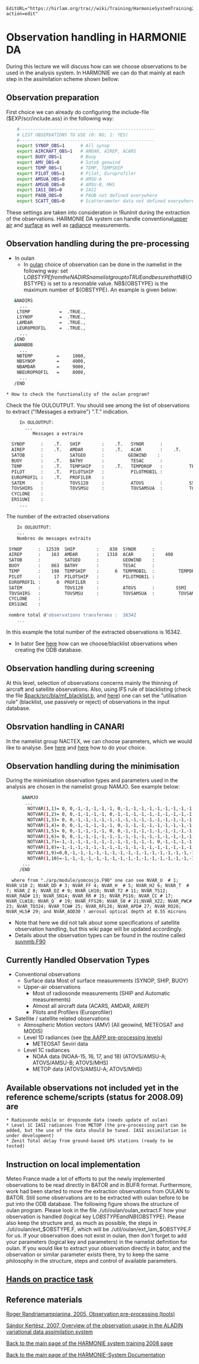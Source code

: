 ```@meta
EditURL="https://hirlam.org/trac//wiki/Training/HarmonieSystemTraining2008/Lecture/ObsHandling?action=edit"
```

# Observation handling in HARMONIE DA

During this lecture we will discuss how can we choose observations to be used in the analysis system. In HARMONIE we can do that mainly at each step in the assimilation scheme shown bellow:  
## Observation preparation
 First choice we can already do configuring the include-file ($EXP/scr/include.ass) in the following way:
```bash
    #---------------------------------------------------
    # LIST OBSERVATIONS TO USE (0: NO; 1: YES)
    #---------------------------------------------------
    export SYNOP_OBS=1      # All synop
    export AIRCRAFT_OBS=1   # AMDAR, AIREP, ACARS
    export BUOY_OBS=1       # Buoy
    export AMV_OBS=0        # Satob geowind
    export TEMP_OBS=1       # TEMP, TEMPSHIP
    export PILOT_OBS=1      # Pilot, Europrofiler
    export AMSUA_OBS=0      # AMSU-A
    export AMSUB_OBS=0      # AMSU-B, MHS
    export IASI_OBS=0       # IASI
    export PAOB_OBS=0       # PAOB not defined everywhere
    export SCATT_OBS=0      # Scatterometer data not defined everywhere
```
These settings are taken into consideration in !RunInit during the extraction of the observations.
HARMONIE DA system can handle conventional[upper air](https://hirlam.org/trac/attachment/wiki/HarmonieSystemTraining2008/Lecture/ObsHandling/harmonie_obs_upper_air.png) and [surface](https://hirlam.org/trac/attachment/wiki/HarmonieSystemTraining2008/Lecture/ObsHandling/harmonie_obs_surface.png) as well as [radiance](https://hirlam.org/trac/attachment/wiki/HarmonieSystemTraining2008/Lecture/ObsHandling/harmonie_obs_radiance.png) measurements.
## Observation handling during the pre-processing
  * In oulan
    * In [ oulan](https://hirlam.org/trac/attachment/wiki/HarmonieDAWorkshop200805/R_Roger_data_handeling.ppt) choice of observation can be done in the namelist in the following way: set L${OBSTYPE} from the NADIRS namelist group to TRUE and be sure that NB${OBSTYPE} is set to a resonable value. NB${OBSTYPE} is the maximum number of ${OBSTYPE}. An example is given below:
```bash
   &NADIRS
     ...
    LTEMP           =  .TRUE.,
    LSYNOP          =  .TRUE.,
    LAMDAR          =  .TRUE.,
    LEUROPROFIL     =  .TRUE.,
     ...
   /END
   &NANBOB
     ...
    NBTEMP         =     1000,
    NBSYNOP        =     4000,
    NBAMDAR        =     9000,
    NBEUROPROFIL   =     8000,
     ...
   /END
```
    * How to check the functionality of the oulan program?
Check the file OULOUTPUT. You should see among the list of observations to extract ("!Messages a extraire") ".T." indication.
```bash
     In OULOUTPUT:
       ...
          Messages a extraire

  SYNOP      :    .T.   SHIP        :    .T.   SYNOR      :
  AIREP      :    .T.   AMDAR       :    .T.   ACAR       :    .T.
  SATOB      :          SATGEO      :         GEOWIND    :
  BUOY       :    .T.   BATHY       :          TESAC      :
  TEMP       :    .T.   TEMPSHIP    :    .T.   TEMPDROP   :          TEMPMOBIL  :
  PILOT      :    .T.   PILOTSHIP   :          PILOTMOBIL :
  EUROPROFIL :    .T.   PROFILER    :
  SATEM      :          TOVS120     :          ATOVS      :          SSMI       :
  TOVSHIRS   :          TOVSMSU     :          TOVSAMSUA  :          TOVSAMSUB  :
  CYCLONE    :
  ERS1UWI    :
     ...
```
The number of the extracted observations
```bash
    In OULOUTPUT:
    ...
    Nombres de messages extraits                                                total cat.

 SYNOP      :  12539  SHIP        :    830  SYNOR      :                                13369
 AIREP      :    163  AMDAR       :   1318  ACAR       :    408                          1889
 SATOB      :         SATGEO      :         GEOWIND    :
 BUOY       :    863  BATHY       :         TESAC      :                                  863
 TEMP       :    198  TEMPSHIP    :      6  TEMPMOBIL  :         TEMPDROP   :             204
 PILOT      :     17  PILOTSHIP   :         PILOTMOBIL :
 EUROPROFIL :      0  PROFILER    :                                                        17
 SATEM      :         TOVS120     :         ATOVS      :        SSMI        :
 TOVSHIRS   :         TOVSMSU     :         TOVSAMSUA  :         TOVSAMSUB  :
 CYCLONE    :
 ERS1UWI    :

 nombre total d'observations transferees :  16342
    ...
```
In this example the total number of the extracted observations is 16342.
  * In bator
See [ here](http://www.met.hu/pages/seminars/ALADIN2005/28_Bp_workshop1n_n_RogerR.ppt) how can we choose/blacklist observations when creating the ODB database. 
## Observation handling during screening
At this level, selection of observations concerns mainly the thinning of aircraft and satellite observations. Also, using IFS rule of blacklisting (check the file [$pack/src/bla/mf_blacklist.b](https://hirlam.org/trac/browser/trunk/harmonie/src/bla/mf_blacklist.b), and [here](http://www.met.hu/pages/seminars/ALADIN2005/28_Bp_workshop1n_n_RogerR.ppt)) one can set the "utilisation rule" (blacklist, use passively or reject) of observations in the input database.
## Obsrvation handling in CANARI
In the namelist group NACTEX, we can choose parameters, which we would like to analyse. See [here](https://hirlam.org/trac/attachment/wiki/HarmonieSystemTraining2008/Lecture/ObsHandling/canari_obs_omf.png) and [here](https://hirlam.org/trac/attachment/wiki/HarmonieSystemTraining2008/Lecture/ObsHandling/canari_obs_omf1.png) how to do your choice.
## Observation handling during the minimisation
During the minimisation observation types and parameters used in the analysis are chosen in the namelist group NAMJO. See example below:
```bash
      &NAMJO
       ...
        NOTVAR(1,1)= 0, 0,-1,-1,-1,-1,-1, 0,-1,-1,-1,-1,-1,-1,-1,-1,-1,-1,-1,-1,-1,-1,-1,-1,-1,
        NOTVAR(1,2)= 0, 0,-1,-1,-1,-1, 0,-1,-1,-1,-1,-1,-1,-1,-1,-1,-1,-1,-1,-1,-1,-1,-1,-1,-1,
        NOTVAR(1,3)= 0, 0,-1,-1,-1,-1,-1,-1,-1,-1,-1,-1,-1,-1,-1,-1,-1,-1,-1,-1,-1,-1,-1,-1,-1,
        NOTVAR(1,4)= 0, 0,-1,-1,-1,-1,-1, 0,-1,-1,-1,-1,-1,-1,-1,-1,-1,-1,-1,-1,-1,-1,-1,-1,-1,
        NOTVAR(1,5)= 0, 0,-1,-1,-1,-1, 0, 0,-1,-1,-1,-1,-1,-1,-1,-1,-1,-1, 0,-1,-1,-1,-1,-1,-1,
        NOTVAR(1,6)= 0, 0,-1,-1,-1,-1,-1,-1,-1,-1,-1,-1,-1,-1,-1,-1,-1,-1,-1,-1,-1,-1,-1,-1,-1,
        NOTVAR(1,7)=-1,-1,-1,-1,-1,-1,-1,-1,-1,-1,-1,-1, 0,-1,-1,-1,-1,-1,-1,-1,-1,-1,-1,-1,-1,
        NOTVAR(1,8)=-1,-1,-1,-1,-1,-1,-1,-1,-1,-1,-1,-1,-1,-1,-1,-1,-1,-1,-1,-1,-1,-1,-1,-1,-1,
        NOTVAR(1,9)=0,0,-1,-1,-1,-1,-1,-1,-1,-1,-1,-1,-1,-1,-1,-1,-1,-1,-1,-1,-1,-1,-1,-1,-1,
        NOTVAR(1,10)=-1,-1,-1,-1,-1,-1,-1,-1,-1,-1,-1,-1,-1,-1,-1,-1,-1,-1,-1,-1,-1,-1,-1,-1,-1,
      ...
     /END
```
      where from "./arp/module/yomcosjo.F90" one can see NVAR_U  # 1; NVAR_U10 2; NVAR_DD # 3; NVAR_FF 4; NVAR_H  # 5; NVAR_H2 6; NVAR_T  # 7; NVAR_Z 8; NVAR_DZ # 9; NVAR_LH10; NVAR_T2 # 11; NVAR_TS12; NVAR_RAD# 13; NVAR_SN14; NVAR_RR # 15; NVAR_PS16; NVAR_CC # 17; NVAR_CLW18; NVAR_Q  # 19; NVAR_FFS20; NVAR_S0 # 21;NVAR_X22; NVAR_PWC# 23; NVAR_TO324; NVAR_TCW# 25; NVAR_RFL26; NVAR_APD# 27; NVAR_RO28; NVAR_HLS# 29; and NVAR_AOD30 ! aerosol optical depth at 0.55 microns
   * Note that here we did not talk about some specifications of satellite observation handling, but this wiki page will be updated accordingly.
   * Details about the observation types can be found in the routine called [suvnmb.F90](https://hirlam.org/trac/browser/trunk/harmonie/src/arp/setup/suvnmb.F90)

## Currently Handled Observation Types
   * Conventional observations
     * Surface data
       Most of surface measurements (SYNOP, SHIP, BUOY)
     * Upper-air observations
       * Most of radiosonde measurements (SHIP and Automatic measurements)
       * Almost all aircraft data (ACARS, AMDAR, AIREP)
       * Pilots and Profilers (Europrofiler)
   * Satellite / satellite related observations
     * Atmospheric Motion vectors (AMV) (All geowind, METEOSAT and MODIS)
     * Level 1D radiances (see [the AAPP pre-processing levels](https://hirlam.org/trac/attachment/wiki/HarmonieSystemTraining2008/Lecture/ObsHandling/aapp_rad_levels.jpg)) 
       * METEOSAT Seviri data
     * Level 1C radiances
       * NOAA data (NOAA-15, 16, 17, and 18) (ATOVS/AMSU-A; ATOVS/AMSU-B; ATOVS/MHS)
       * METOP data (ATOVS/AMSU-A; ATOVS/MHS)
## Available observations not included yet in the reference scheme/scripts (status for 2008.09) are
    * Radiosonde mobile or dropsonde data (needs update of oulan)
    * Level 1C IASI radiances from METOP (the pre-processing part can be added, but the use of the data should be tuned. IASI assimilation is under development)
    * Zenit Total delay from ground-based GPS stations (ready to be tested)
## Instruction on local implementation
Meteo France made a lot of efforts to put the newly implemented observations to be read directly in BATOR and in BUFR format. Furthermore, work had been started to move the extraction observations from OULAN to BATOR. Still some observations are to be extracted with oulan before to be put into the ODB database. The following figure shows the structure of oulan program. Please look in the file ./uti/oulan/oulan_extract.F how your observation is handled (logical key L$OBSTYPE and NB${OBSTYPE}. Please also keep the structure and, as much as possible, the steps in ./uti/oulan/ext_$OBSTYPE.F, which will be ./util/oulan/ext_lam_$OBSTYPE.F for us. If your observation does not exist in oulan, then don't forget to add your parameters (logical key and parameters) in the namelist definition for oulan. If you would like to extract your observation directly in bator, and the observation or similar parameter exists there, try to keep the same philosophy in the structure, steps and control of available parameters.
## [Hands on practice task](https://hirlam.org/trac/wiki/HarmonieSystemTraining2008/Lecture/DAdataflow#Handsonpracticetask)

## Reference materials
[Roger Randriamampianina, 2005, Observation pre-processing (tools)](http://www.met.hu/pages/seminars/ALADIN2005/28_Bp_workshop1n_n_RogerR.ppt)

[Sándor Kertész, 2007, Overview of the observation usage in the ALADIN variational data assimilation system](http://www.rclace.eu/File/Data_Assimilation/2007/lace_obspp.pdf)

[ Back to the main page of the HARMONIE system training 2008 page](https://hirlam.org/trac/wiki/HarmonieSystemTraining2008)

[Back to the main page of the HARMONIE-System Documentation](https://hirlam.org/trac/wiki/HarmonieSystemDocumentation)
